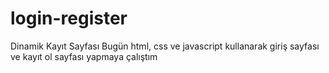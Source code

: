 # login-register
Dinamik Kayıt Sayfası
Bugün html, css ve javascript kullanarak giriş sayfası ve kayıt ol sayfası yapmaya çalıştım
